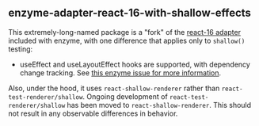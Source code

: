 ## enzyme-adapter-react-16-with-shallow-effects

This extremely-long-named package is a "fork" of the [react-16 adapter](https://github.com/enzymejs/enzyme/tree/master/packages/enzyme-adapter-react-16) included with enzyme, with one difference that applies only to `shallow()` testing:

- useEffect and useLayoutEffect hooks are supported, with dependency change tracking. See [this enzyme issue for more information](https://github.com/enzymejs/enzyme/issues/2086).

Also, under the hood, it uses `react-shallow-renderer` rather than `react-test-renderer/shallow`. Ongoing development of `react-test-renderer/shallow` has been moved to `react-shallow-renderer`. This should not result in any observable differences in behavior.
